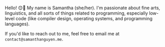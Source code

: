 Hello! 😊👋 My name is Samantha (she/her). I'm passionate about fine arts, linguistics, and all sorts of things related to programming, especially low-level code (like compiler design, operating systems, and programming languages).

If you'd like to reach out to me, feel free to email me at `contact@samanthanguyen.me`.
